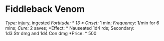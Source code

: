 ﻿---
name: Fiddleback Venom
type: injury, ingested
fortitude: 13
onset: 1 min
frequency: 1/min for 6 mins
effect:
  "Nauseated 1d4 rds; Secondary: 1d3 Str dmg and 1d4 Con dmg"
cure: 2 saves
price: 500
---

# Fiddleback Venom
 *Type:* injury, ingested
*Fortitude: * 13 * Onset:* 1 min;  *Frequency*: 1/min for 6 mins;  *Cure:* 2 saves; 
*Effect: * Nauseated 1d4 rds; Secondary: 1d3 Str dmg and 1d4 Con dmg
*Price: * 500